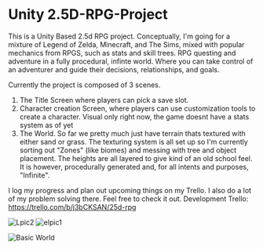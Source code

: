 # Unity 2.5D-RPG-Project
This is a Unity Based 2.5d RPG project. Conceptually, I'm going for a mixture of Legend of Zelda, Minecraft, and The Sims, mixed with popular mechanics from RPGS, such as stats and skill trees. RPG questing and adventure in a fully procedural, infinte world. Where you can take control of an adventurer and guide their decisions, relationships, and goals.

Currently the project is composed of 3 scenes.
1. The Title Screen where players can pick a save slot.
2. Character creation Screen, where players can use customization tools to create a character. Visual only right now, the game doesnt have a stats system as of yet
3. The World. So far we pretty much just have terrain thats textured with either sand or grass. The texturing system is all set up so I'm currently sorting out "Zones" (like biomes) and messing with tree and object placement. The heights are all layered to give kind of an old school feel. It is however, procedurally generated and, for all intents and purposes, "Infinite".

I log my progress and plan out upcoming things on my Trello. I also do a lot of my problem solving there. Feel free to check it out.
Development Trello: https://trello.com/b/j3bCKSAN/25d-rpg



![Lpic2](https://user-images.githubusercontent.com/80863542/125507269-a8fcc5b9-0d6a-4586-82f3-25003c6b13a4.png)
![elpic1](https://user-images.githubusercontent.com/80863542/125507274-fe3ba72f-9962-46e9-bb2d-761d9a67f3f0.png)

![Basic World](https://user-images.githubusercontent.com/80863542/139982081-27b4d322-43a1-492a-95a6-962b7d2b1ad7.png)
